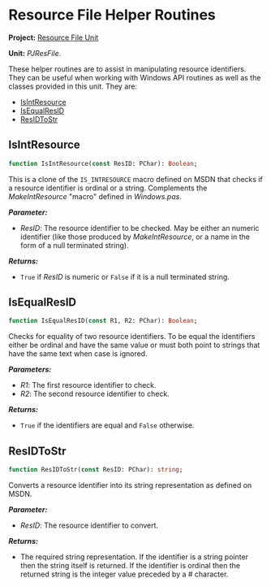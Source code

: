 # Resource File Helper Routines

**Project:** [Resource File Unit](../API.md)

**Unit:** _PJResFile_.

These helper routines are to assist in manipulating resource identifiers. They can be useful when working with Windows API routines as well as the classes provided in this unit. They are:

  * [IsIntResource](#isintresource)
  * [IsEqualResID](#isequalresid)
  * [ResIDToStr](#residtostr)

## IsIntResource ##

```pascal
function IsIntResource(const ResID: PChar): Boolean;
```

This is a clone of the `IS_INTRESOURCE` macro defined on MSDN that checks if a resource identifier is ordinal or a string. Complements the _MakeIntResource_ "macro" defined in _Windows.pas_.

**_Parameter:_**

  * _ResID_: The resource identifier to be checked. May be either an numeric identifier (like those produced by _MakeIntResource_, or a name in the form of a null terminated string).

**_Returns:_**

  * `True` if _ResID_ is numeric or `False` if it is a null terminated string.

## IsEqualResID ##

```pascal
function IsEqualResID(const R1, R2: PChar): Boolean;
```

Checks for equality of two resource identifiers. To be equal the identifiers either be ordinal and have the same value or must both point to strings that have the same text when case is ignored.

**_Parameters:_**

  * _R1_: The first resource identifier to check.
  * _R2_: The second resource identifier to check.

**_Returns:_**

  * `True` if the identifiers are equal and `False` otherwise.

## ResIDToStr ##

```pascal
function ResIDToStr(const ResID: PChar): string;
```

Converts a resource identifier into its string representation as defined on MSDN.

**_Parameter:_**

  * _ResID_: The resource identifier to convert.

**_Returns:_**

  * The required string representation. If the identifier is a string pointer then the string itself is returned. If the identifier is ordinal then the returned string is the integer value preceded by a # character.
